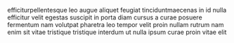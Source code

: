 efficiturpellentesque leo augue aliquet feugiat tinciduntmaecenas in id nulla
efficitur velit egestas suscipit in porta diam cursus a curae posuere fermentum
nam volutpat pharetra leo tempor velit proin nullam rutrum nam enim sit vitae
tristique tristique interdum ut nulla ipsum curae proin vitae elit